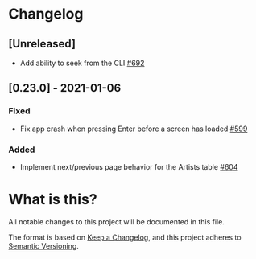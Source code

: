# Changelog

## [Unreleased]

- Add ability to seek from the CLI [#692](https://github.com/Rigellute/spotify-tui/pull/692)


## [0.23.0] - 2021-01-06

### Fixed

- Fix app crash when pressing Enter before a screen has loaded [#599](https://github.com/Rigellute/spotify-tui/pull/599)


### Added

- Implement next/previous page behavior for the Artists table [#604](https://github.com/Rigellute/spotify-tui/pull/604)


# What is this?

All notable changes to this project will be documented in this file.

The format is based on [Keep a Changelog](https://keepachangelog.com/en/1.0.0/),
and this project adheres to [Semantic Versioning](https://semver.org/spec/v2.0.0.html).
